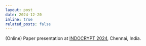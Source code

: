 ```yaml
---
layout: post
date: 2024-12-20
inline: true
related_posts: false
---
```


(Online) Paper presentation at <a href='https://setsindia.in/indocrypt2024/indocrypt'>INDOCRYPT 2024</a>, Chennai, India. 
